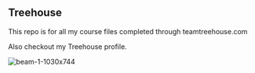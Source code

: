 ## Treehouse

This repo is for all my course files completed through teamtreehouse.com

Also checkout my Treehouse profile.

![beam-1-1030x744](https://user-images.githubusercontent.com/46654298/57650228-56029780-7598-11e9-8baf-b842bf97aebe.jpg)
